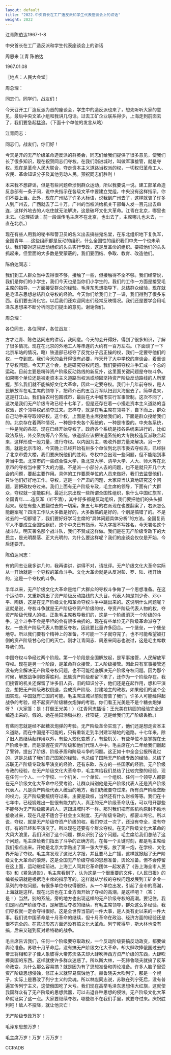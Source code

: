 ```yaml
---
layout: default
title: "2022.中央首长在工厂造反派和学生代表座谈会上的讲话"
weight: 2022
---
```


江青陈伯达1967-1-8

中央首长在工厂造反派和学生代表座谈会上的讲话

周恩来 江青 陈伯达

1967.01.08

〖地点：人民大会堂〗

周总理：

同志们，同学们，战友们！

今天召开工厂造反派为首的座谈会，学生中的造反派也来了，想先听听大家的意见，最后中央文革小组和我讲几句话。过去工矿企业联系得少，上海走到前面去了，我们要急起猛追。（下面十个单位的发言从略）

江青同志：

同志们，战友们，你们好！

今天是开的无产阶级革命造反派的群英会，同志们给我们提供了很多意见，使我们长了很多知识，现在祝贺同志们夺权。在我们刚进城时，叫做军事接管，就是夺权。现在是革命人民大联合，夺走资本主义道路当权派的权，一切权归革命工人、农民、革命知识分子及其他劳动人民。预祝同志们胜利！

本来我不想辟谣，但是有些问题牵涉到群众运动，所以我要说一说。建工部革命造反总部有一条子问，说中央指示在各级文革中要建立党组，中央没有这样指示，你们不要上当。此外，现在广州贴了许多大标语，说我到广州去了，这样就骗了许多人到广州去，广西就去了二十万。广州的当权派给机关干部每人发一百元出去串连，这样外地去的人吃住就无法解决，这是破坏文化大革命。江青在北京，哪里也未去。（总理插话：前一段谣传毛主席不在北京，也出去了，主席哪儿也未去，一直在北京。）

现在有些人用我的秘书和警卫员的名义出去搞些鬼名堂，在东北组织地下复仇军，全国青年……这些组织都是反动的组织，什么全国性的组织我们中央一个也未承认。我们要对这些反动组织的头头实行专政，这是反革命的组织。要把他们的头头抓起来，但里面的大多数是受蒙蔽的，我们要团结、争取、教育、改造他们。

陈伯达同志：

我们到工人群众当中去得很不够，接触了一些，但接触得不全不够。我们经常说，我们是你们的小学生，我们今天也是当你们小学生的。我们的工作一方面是接受毛主席的指导，一方面接受群众的经验。毛泽东思想指导下，总结群众经验，现在就是毛泽东思想总结群众夺权的经验。今天你们给我们上了一课，我们得到了很多东西。我们要去消化它。以后我们还欢迎同志们经常反映情况。我们还是要学会用毛泽东思想来不断分析同志们提出的意见。谢谢你们。

周总理：

各位同志，各位同学，各位战友：

方才江青、陈伯达同志的讲话，我同意。今天的会开得好，得到了很多知识，了解了很多情况。现在在北京的外地工人等串连的大约有一百万左右。（下面谈了一下北京车站的情况，略）铁道部已经夺了反党分子吕正操的权，我们一定要夺他们的权，一夺到底。我们今天的会开得很有必要，昨天开了大中学校的座谈会，着重谈了夺权问题。今天开这个会，也是研究夺权问题。我们要把夺权斗争汇成一个总的运动。目前主要是粉碎资产阶级反动路线的新反扑，这里面关键问题是夺权斗争。如果哪个单位还是被走资本主义道路当权派或顽固坚持资产阶级反动路线的人所掌握，那么我们就不能搞好文化大革命，因此一定要夺权。我们十几年前夺权，是人民解放军在毛主席的领导下，把蒋介石的五百万军队扫到大海里去了。简单说来，这是打江山。我们由农村包围城市，最后在大中城市实行军事管制。这次不同了，这次是我们无产阶级专政已经十七年了，但是还存在着一小撮走资本主义道路的当权派，这个领导权必须夺过来。怎样夺，就是在毛主席在领导下，自下而上，群众自己动手来夺取领导权。这个权，上面是毛主席授给我们的，下面是群众授给我们的。北京存在着两种情况，一种是中央各个系统的，一种是市委的。中央各系统，一种是党的各部，现在已经开始夺权了。政府各个系统是按各系统来进行的，比如政法系统，外交系统等八个系统。铁道部应该把铁道系统的大专院校造反派联合起来，这样形成一股力量，进行夺权。以内因为主，吸收外部力量来解决。另一方面，就是北京市的，今天晚上已经开始有卅多个单位到北京市委去夺权去，已经驻了北京市委大楼，我们要庆祝他们的胜利。夺权中会出现一些问题，但不能陷到事务当中去。北京市的一些综合性大学，象北京大学、清华大学、人大、师大等在北京市的夺权当中要下大的力量。不是派一小部分人去的问题，也不是就只开几个大会的问题，要起主要作用。具体的工作要原单位的人员来做好，我们去监督他们，只许他们好好地工作。夺权，这是一个严肃的问题，大家应当认真地研究这个问题，要把政权夺过来。我们上面有无产阶级专政，毛主席的领导，下面有广大群众，夺权就一定能胜利。最近北京出现一些所谓全国性组织，象什么中国红旗军，全国青年……造反军（听不清），其中好多都是反动组织，我们要把他们的头头抓起来。现在有些人要翻过去的一切案，象五七年的右派现在也要翻案了，右派怎么能翻案呢？四清工作队大多数是好的，大多数搞的是好的，个别是搞错了的。不是过去的一切都错了，我们要好好学习主席的“具体问题具体分析”的方法。全国复员军人不要成立全国性组织，这个中央已有指示。写大字报不写姓名，今天署名这个战斗队，明天署名那个战斗队，我们不赞成这样做。我们是在无产阶级专政下的大民主，是光明磊落、正大光明的，为什么要这样呢？我们的座谈会仅仅是开始，今后还要开。

陈伯达同志：

有的同志让我多讲几句，我再讲讲，讲得不对，请批评。无产阶级文化大革命实际从一开始就是一个夺权的革命斗争。文化大革命就是从反对彭、罗、陆、杨开始的，这是一个夺权的斗争。

半年以来，无产阶级文化大革命是给广大群众的夺权斗争做了一个思想准备。在这个运动中，又重新跳出了资产阶级反动路线的大头目，代表人物是刘少奇、邓小平、陶铸，这是在无产阶级文化和革命夺权斗争中跳出来的。这说明什么问题呢？这就是说，夺权斗争就是无产阶级夺资产阶级的权，夺资产阶级代表人物的权，夺资产阶级代理人的权。正象毛主席教导我们的，这是一个阶级消灭一个阶级的斗争，这个斗争不会是平坦的会有很多曲折的。现在有些单位无产阶级革命派夺了权，一些资产阶级代表人物要反夺权，因此要比量许多回合。一个堡垒，一个堡垒地夺。所以我们要有个精神上的准备，不可能一下子就夺完了。也不可能希望被打倒的资产阶级甘心他们的灭亡。刚才江青同志、周恩来同志也说过，这是毛主席教导我们的。

中国夺权斗争经过两个阶段。第一个阶段是全国解放起，是军事接管，人民解放军夺权。现在是另一个阶段，是革命群众接管，工人阶级接管。因此只有军事接管还没有完全解决无产阶级夺权问题，也不可能彻底解决无产阶级夺权问题。因为那个时候，解放战争刚取得胜利，民族资产阶级都留下来了，还作为一个阶级存在。我们接管的机关还保留了许多旧人员，旧的知识分子，他们还是在起作用，想和平演变，想把无产阶级政权倒退，变成资产阶级、封建地主的政权。如果他们的这个企图实现，中国就有亡国的可能。毛主席进城以前就警告了我们，许多人可能经得起战争的考验，经不起资产阶级糖衣炮弹的考验。你们看王光美是不是个糖衣炮弹呀？（大家答：是！打倒王光美！）（江青同志插话：王光美在桃园的经验完全是编造出来的，假的。她在桃园涂脂抹粉，挂项链，这是给我们无产阶级丢脸。）

有些同志就是经不起糖衣炮弹的考验。无产阶级革命实现了，他们还是想走资本主义道路，而在中国是不可能的，只有重新走到半封建半殖地的道路。十七年来，除了旧人员继续起作用以外，有些人蛟化变质了。有些机关、有些单位不是掌握在无产阶级手里，而是掌握在资产阶级和他们代理人手中。毛主席在六二年给我们敲起了警钟，提出了阶级、阶级矛盾和阶级斗争的问题。这正如十中全会公报所说过的，这是总结了我们自己国家的经验，也总结了国际无产阶级专政的经验，总结了苏联无产阶级专政和平演变的经验，还有东欧、东方的一些国家的经验。无产阶级专政的经验，在无产阶级文化大革命中，毛主席给我们总结了比较完整的经验，现在任何一个人、一个学校、一个机关、一个单位、一个组织、任何一个领导人都要在无产阶级文化大革命中经受考验，让群众辩别他是无产阶级代表人还是资产阶级代表人。凡是资产阶级代表人统治的地方，我们统统要夺过来。所有资产阶级垄断的权力，无产阶级要统统夺过来。主要是政权，当然还有什么财权等等。我们在十七年中，已经锻炼出一批很有能力的人，真正的无产阶级革命队伍，可以甩开那些不能够为无产阶级服务的人，这跟进城时不一样。那时我们把有些机构原封不动地接收过来，现在凡是不适合于社会主义制度、无产阶级专政的，都要斗垮它。所以说，夺权，就是无产阶级夺资产阶级的权。我们夺过一次了，还没有夺全，没有夺好。有的已经和平演变了。所以现在还要有个群众夺权。在无产阶级文化大革命的大风大浪里，我们识别了这个问题，群众识别了这个问题。毛主席给我们总结了这个问题，毛主席给我们指出了斗争的正确方向。在每一个关键时刻，都是毛主席给我们指点出来。开始是北京大学贴出了第一张大字报，放了第一炮，在学校、文化界开始了夺权。毛主席发现了这张大字报，并且要马上广播，这样就掀起了无产阶级文化大革命的浪潮，这是全国无产阶级夺权的思想准备，舆论准备。但不会停留在这上面，运动继续前进。上海工人同其它革命团体一起发表了《告上海全市人民书》和《紧急通告》，毛主席看到了，认为这是一个很重要的文件，《人民日报》的编者按语就是根据毛主席的指示写的。这样就从学校的夺权问题发展到工矿企业一系列的夺权问题。有很多单位夺权得很好。从一个单位出发，引起了全市的高潮，上海就是这样。现在北京也在工业方面开始了夺权的高潮，是这样吧？（答：是！）当然，别的系统，旁的地方也出现这样的无产阶级夺权的高潮。要记住，我们是同资产阶级夺权，是解放后夺权的继续，有毛主席领导，群众这么多经验，我们夺权就一定会夺得很好。这是全世界当前的一件大事，是人类有史以来的一件大事。我们说中国革命是十月革命的继续，但十月革命在政治、经济方面的经验还是很不完全的。在意识形态方面还没有搞文化大革命。列宁死得早，斯大林也没有搞，后来又碰到反对希特勒的战争。

毛主席告诉我们，任何一个阶级要夺取政权，一个反动阶级要搞反动政变，都要做舆论准备。苏联十月革命后，没有搞无产阶级文化大革命，却大肆吹捧俄国过去的帝王将相和才子佳人象彼得大帝苏沃洛夫却大肆吹捧西方资产阶级的东西，大肆吹捧美国的东西。这样就使许多群众迷惑了。所以斯大林，一死赫鲁晓夫就搞了反革命政变。为什么那么容易搞？就是因为有了思想准备和舆论准备。许多人脑子里受资产阶级思想侵蚀，修正主义就容易腐蚀他了。赫鲁晓夫大吹列宁，那是一个幌子，实际上是篡改了列宁主义的灵魂。所以林彪同志说，苏联在列宁死后，没有普遍宣传列宁主义，这使俄国吃了大亏。我们现在高举毛泽东思想伟大红旗，这就使我国群众有了无产阶级的思想武器，可以击退各种思想的侵蚀。无产阶级文化大革命就证实了这一点。大家要继续夺权，哪些权不在我们手里，就要夺过来。庆祝胜利吧！敌人不投降，就让他灭亡！

无产阶级专政万岁！

毛泽东思想万岁！

毛主席万岁！万岁！万万岁！

CCRADB

